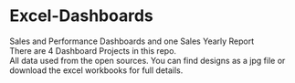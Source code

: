 # Excel-Dashboards
Sales and Performance Dashboards and one Sales Yearly Report  
There are 4 Dashboard Projects in this repo.  
All data used from the open sources. You can find designs as a jpg file or download the excel workbooks for full details.

